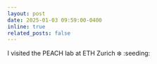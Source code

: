 ```yaml
---
layout: post
date: 2025-01-03 09:59:00-0400
inline: true
related_posts: false
---
```


I visited the PEACH lab at ETH Zurich :snowflake: :seeding:
